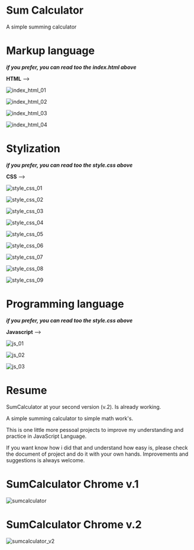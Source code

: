 # Sum Calculator
A simple summing calculator


# Markup language

***if you prefer, you can read too the index.html above***

**HTML** -->

  ![index_html_01](https://user-images.githubusercontent.com/62850277/78495837-33cdb700-7720-11ea-833d-aa61901baa64.png)


  ![index_html_02](https://user-images.githubusercontent.com/62850277/78495887-36c8a780-7720-11ea-92f1-962283fb5f29.png)


  ![index_html_03](https://user-images.githubusercontent.com/62850277/78495940-3a5c2e80-7720-11ea-896f-9b5159f3f220.png)


  ![index_html_04](https://user-images.githubusercontent.com/62850277/78496029-40eaa600-7720-11ea-94d8-4befc0c4e874.png)


# Stylization

***if you prefer, you can read too the style.css above***

**CSS** --> 

  ![style_css_01](https://user-images.githubusercontent.com/62850277/78499939-1867a980-772a-11ea-8c9b-409eca4cee97.png)


  ![style_css_02](https://user-images.githubusercontent.com/62850277/78499946-1bfb3080-772a-11ea-9de8-42342eaf4cc6.png)


  ![style_css_03](https://user-images.githubusercontent.com/62850277/78499949-1f8eb780-772a-11ea-95c3-648a97e56ca1.png)


  ![style_css_04](https://user-images.githubusercontent.com/62850277/78499952-23bad500-772a-11ea-83b6-e955f97cd0d0.png)


  ![style_css_05](https://user-images.githubusercontent.com/62850277/78499956-27e6f280-772a-11ea-8602-6488c56af6b5.png)


  ![style_css_06](https://user-images.githubusercontent.com/62850277/78499959-2b7a7980-772a-11ea-808e-2557009eaa44.png)


  ![style_css_07](https://user-images.githubusercontent.com/62850277/78499962-30d7c400-772a-11ea-8030-9ed2db930928.png)


  ![style_css_08](https://user-images.githubusercontent.com/62850277/78499968-3503e180-772a-11ea-86d0-47bdc78a4030.png)


  ![style_css_09](https://user-images.githubusercontent.com/62850277/78499972-392fff00-772a-11ea-9b36-13150b867587.png)




# Programming language

***if you prefer, you can read too the style.css above***

**Javascript** -->

  ![js_01](https://user-images.githubusercontent.com/62850277/78502029-4dc5c480-7735-11ea-9a9f-080bb489d229.png)

  ![js_02](https://user-images.githubusercontent.com/62850277/78502031-4ef6f180-7735-11ea-843e-a35a69029ff9.png)

  ![js_03](https://user-images.githubusercontent.com/62850277/78502032-4ef6f180-7735-11ea-9857-c00879491772.png)




# Resume

SumCalculator at your second version (v.2).
Is already working.

A simple summing calculator to simple math work's.

This is one little more pessoal projects to improve my understanding
and practice in JavaScript Language.

If you want know how i did that and understand how easy is, please
check the document of project and do it with your own hands.
Improvements and suggestions is always welcome.





# SumCalculator Chrome v.1

![sumcalculator](https://user-images.githubusercontent.com/62850277/78456554-c74cac80-767a-11ea-9d2f-70f52984fb07.png)


# SumCalculator Chrome v.2

![sumcalculator_v2](https://user-images.githubusercontent.com/62850277/78456469-442b5680-767a-11ea-92bb-4d94dbf546b5.png)







